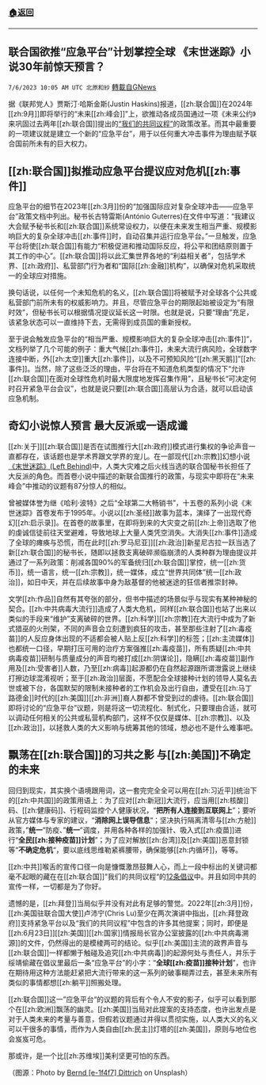###  [:house:返回](README.md)
---


## 联合国欲推“应急平台”计划掌控全球 《末世迷踪》小说30年前惊天预言？
`7/6/2023 10:05 AM UTC 北原和紗` [轉載自GNews](https://gnews.org/articles/1440851)

据《联邦党人》贾斯汀·哈斯金斯(Justin Haskins)报道，[[zh:联合国]]在2024年[[zh:9月]]即将举行的“未来[[zh:峰会]]”上，欲推动各成员国通过一项《未来公约》来巩固过去两年[[zh:联合国]]提出的[“我们的共同议程”](https://www.un.org/en/common-agenda)的政策改革。而其中最重要的一项建议就是建立一个新的“应急平台”，用于以任何重大冲击事件为理由赋予联合国前所未有的巨大权力。

## [[zh:联合国]]拟推动应急平台提议应对危机[[zh:事件]]

应急平台的细节在2023年[[zh:3月]]份的“加强国际应对复杂全球冲击——应急平台”政策文档中列出。秘书长古特雷斯(António Guterres)在文件中写道：“我建议大会赋予秘书长和[[zh:联合国]]系统常设权力，以便在未来发生相当严重、规模影响巨大的复杂全球冲击[[zh:事件]]时，自动召集并运行应急平台。”一旦触发，应急平台将使[[zh:联合国]]有能力“积极促进和推动国际反应，将公平和团结原则置于其工作的中心”。[[zh:联合国]]将以此汇集世界各地的“利益相关者”，包括学术界、[[zh:政府]]、私营部门行为者和“国际[[zh:金融]]机构”，以确保对危机采取统一的全球应对措施。

换句话说，以任何一个未知危机的名义，[[zh:联合国]]将被赋予对全球各个公共或私营部门前所未有的权威影响力。并且，尽管应急平台的期限起始被设定为“有限时效”，但秘书长可以根据情况提议延长这一时限。也就是说，只要“理由”充足，该紧急状态可以一直维持下去，无需得到成员国的重新授权。

至于说会触发应急平台的“相当严重、规模影响巨大的复杂全球冲击[[zh:事件]]”，文档列举了几个可能的例子：重大气候[[zh:事件]]，未来大流行病风险，全球数字连接中断，外[[zh:太空]]重大[[zh:事件]]，以及不可预知风险“[[zh:黑天鹅]]”[[zh:事件]]。当然，除了这些泛泛的理由，平台将在不知道危机类型的情况下“允许[[zh:联合国]]在面对全球性危机时最大限度地发挥召集作用”，且秘书长“可决定何时召开紧急平台会议”，也就是说只要[[zh:联合国]]高层认为合适，就可以启动该应急机制。

## 奇幻小说惊人预言 最大反派或一语成谶

[[zh:关于]][[zh:联合国]]是否在试图推行大[[zh:政府]]模式进行集权的争论声音一直都存在，该话题也是学术界跟文学界的宠儿。在一部现代[[zh:宗教]]幻想小说[《末世迷踪》(Left Behind)](https://www.books.com.tw/products/CN10099146)中，人类大灾难之后火线当选的联合国秘书长担任了大反派的角色。而首卷小说中描述的新联合国推行的政策，与现实中即将在“未来峰会”中推动的议题有87分惊人的相似。

曾被媒体誉为继《哈利·波特》之后“全球第二大畅销书”，十五卷的系列小说《末世迷踪》首卷发布于1995年。小说以[[zh:圣经]]故事为蓝本，演绎了一出现代奇幻[[zh:启示录]]。在首卷的故事里，在即将到来的大灾变之前[[zh:上帝]]选取了他的虔诚信徒前往天堂避难，导致地球上大量人类凭空消失。大消失[[zh:事件]]造成了全球的瘫痪与恐慌，而在此时[[zh:罗马尼亚]][[zh:政治]]新星尼古拉一跃当选了新[[zh:联合国]]的秘书长，随即以拯救支离破碎濒临崩溃的人类种群为理由提议并通过了一系列政策：削减各国90%的军备统归[[zh:联合国]]掌控，统一[[zh:货币]]，统一语言，统一[[zh:宗教]]，统一媒体，成立“世界共同体”统一[[zh:政治]]，如日中天，并在后续故事中身为敌基督的他被迷途的狂信者推崇封神。

文学[[zh:作品]]自然有其夸张的部分，但书中描述的场景似乎与现实有某种神秘的契合。[[zh:中共病毒大流行]]造成了人类大危机，同样[[zh:联合国]]也站了出来以类似的手段来“维护”支离破碎的世界。[[zh:科学]][[zh:宗教]]在大流行中成为了新式猎巫的火刑架，不同的声音会立刻遭到疯狂的攻击，甚至那些注射了[[zh:毒疫苗]]的人反应身体出现的不适都会被人贴上反[[zh:科学]]的标签；[[zh:主流媒体]]也都统一口径，早期打压可用的治疗方案强推[[zh:毒疫苗]]，所有质疑[[zh:中共病毒疫苗]]研制与质量成分的声音均被打成[[zh:阴谋论]]，隐瞒[[zh:毒疫苗]]副作用及[[zh:受害者]]人数，乃至[[zh:病毒]]起源都仍在自然起源跟所谓泄露说上继续打擦边球混淆视听；至于[[zh:政治]]层面，不愿配合全球接种计划的领导人莫名去世或被下台，各国默契的限制未接种者的工作机会及出行自由，遭受在[[zh:马丁路德金]]时代的[[zh:美国]][[zh:非洲]]裔人群都不曾受到过的虐待。[[zh:联合国]]即将讨论的“应急平台”议题，则是将这一切流程化、制式化，只要理由合适，就可以调动任何相关的公共或私营机构部门，这样不仅仅是媒体、[[zh:宗教]]、以及[[zh:政治]]，以拯救人类的大义影响与统筹其他的领域，想必也不是什么难事吧。

## 飘荡在[[zh:联合国]]的习共之影 与[[zh:美国]]不确定的未来

回归到现实，其实换个语境跟用词，这一套完完全全可以用在[[zh:习近平]]统治下的[[zh:中共国]]的政策用语上：为了应对[[zh:新冠]]大流行，应当用[[zh:核酸]]码、[[zh:健康码]]、行程码监控个人健康状况，“**把所有人连接到互联网上**”；要听从官方媒体与专家的建议，“**消除网上误导信息**“；坚决执行隔离清零与[[zh:方舱]]政策，”**统一**”防疫、”**统一**”调度，并用各种各样的加强针、吸入式[[zh:疫苗]]进行“**全民[[zh:接种疫苗]]计划**”；为了应对解放[[zh:台湾]]及[[zh:美国]]恶意封锁等“**不确定危机**“，要以底线思维勒紧裤腰带，确保能够[[zh:内循环]]，等等。

[[zh:中共]]喉舌的宣传口径一向是慷慨激昂鼓舞人心，而上一段中标出的关键词都毫不起眼的藏在在[[zh:联合国]]”我们的共同议程“的[12条倡议](https://www.un.org/en/common-agenda)中。并且如同中共的宣传一样，一切都是为了你好。

遗憾的是，[[zh:拜登]]当局似乎并没有对此有足够的警觉。2022年[[zh:3月]]份，[[zh:美国驻联合国大使]]卢沛宁(Chris Lu)至少在两次演讲中指出，[[zh:拜登政府]]支持紧急平台以及“我们的共同议程”中包含的许多其他提案；同时，即便是[[zh:6月23日]][[zh:美国]][[zh:国家]]情报局长官办公室披露的[[zh:中共病毒溯源]]的文件，仍然得出的是模棱两可的结论。似乎[[zh:美国]]主流的政界声音与[[zh:联合国]]一样都懒于触碰及追究[[zh:中共病毒]]的起源何处与责任人，并乐于绥靖偷藏在倡议里最后一条“应急平台”的小字：“**全球[[zh:疫苗]]接种计划**”，也许在期待用这种方法能赶紧把大流行带来的这一系列的破事糊弄过去，甚至未来所有类似的事情都想[[zh:躺平]]照搬处理。

[[zh:联合国]]这一”应急平台“的议题的背后有个令人不安的影子，似乎可以看到那个在[[zh:欧洲]]飘荡的幽灵。[[zh:美国]]当局对此提案的支持态度，也许出发点是对于人类未来的考量与善意，但假若议题通过并得以贯彻实施，以人类大义的名义可以干很多的事情，而作为人类自由[[zh:民主]]灯塔的[[zh:美国]]，原则与地位也会岌岌可危。

那或许，是一个比[[zh:苏维埃]]美利坚更可怕的东西。

（图源：Photo by [Bernd [e-1f4f7] Dittrich](https://unsplash.com/@hdbernd?utm_source=unsplash&utm_medium=referral&utm_content=creditCopyText) on Unsplash）
